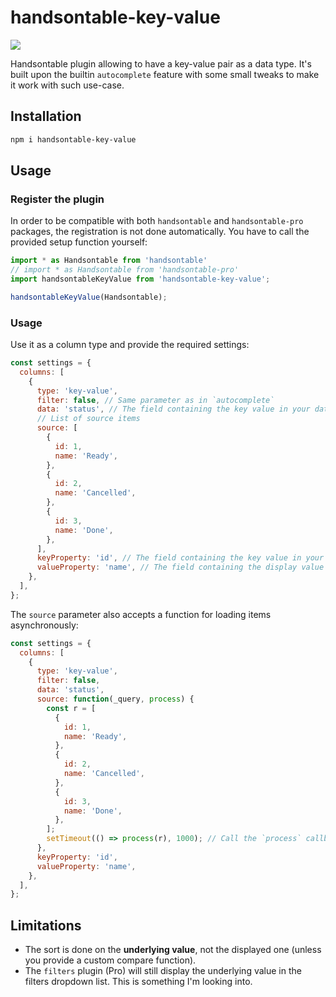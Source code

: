# handsontable-key-value

![](https://img.shields.io/npm/v/handsontable-key-value.svg?style=flat)

Handsontable plugin allowing to have a key-value pair as a data type. It's built upon the builtin `autocomplete` feature with some small tweaks to make it work with such use-case.

## Installation

```bash
npm i handsontable-key-value
```

## Usage

### Register the plugin

In order to be compatible with both `handsontable` and `handsontable-pro` packages, the registration is not done automatically. You have to call the provided setup function yourself:

```js
import * as Handsontable from 'handsontable'
// import * as Handsontable from 'handsontable-pro'
import handsontableKeyValue from 'handsontable-key-value';

handsontableKeyValue(Handsontable);
```

### Usage

Use it as a column type and provide the required settings:

```js
const settings = {
  columns: [
    {
      type: 'key-value',
      filter: false, // Same parameter as in `autocomplete`
      data: 'status', // The field containing the key value in your data
      // List of source items
      source: [
        {
          id: 1,
          name: 'Ready',
        },
        {
          id: 2,
          name: 'Cancelled',
        },
        {
          id: 3,
          name: 'Done',
        },
      ],
      keyProperty: 'id', // The field containing the key value in your items
      valueProperty: 'name', // The field containing the display value in your items
    },
  ],
};
```

The `source` parameter also accepts a function for loading items asynchronously:

```js
const settings = {
  columns: [
    {
      type: 'key-value',
      filter: false,
      data: 'status',
      source: function(_query, process) {
        const r = [
          {
            id: 1,
            name: 'Ready',
          },
          {
            id: 2,
            name: 'Cancelled',
          },
          {
            id: 3,
            name: 'Done',
          },
        ];
        setTimeout(() => process(r), 1000); // Call the `process` callback with your items.
      },
      keyProperty: 'id',
      valueProperty: 'name',
    },
  ],
};
```

## Limitations

* The sort is done on the **underlying value**, not the displayed one (unless you provide a custom compare function).
* The `filters` plugin (Pro) will still display the underlying value in the filters dropdown list. This is something I'm looking into.
